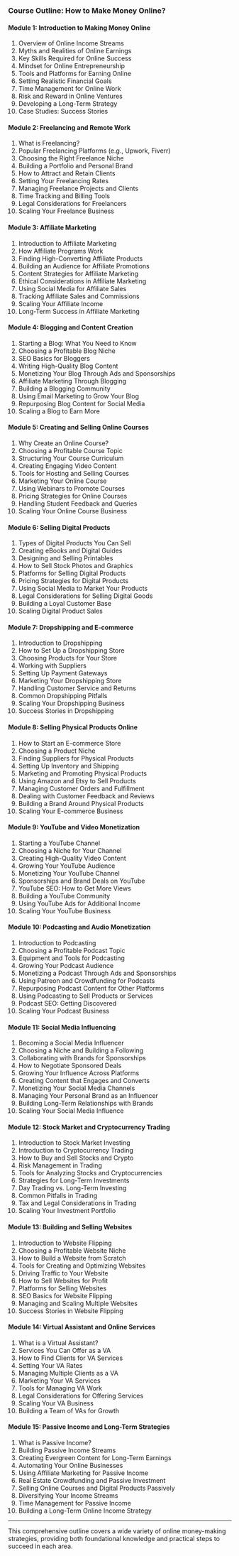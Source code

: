### Course Outline: **How to Make Money Online?**

#### **Module 1: Introduction to Making Money Online**
1. Overview of Online Income Streams
2. Myths and Realities of Online Earnings
3. Key Skills Required for Online Success
4. Mindset for Online Entrepreneurship
5. Tools and Platforms for Earning Online
6. Setting Realistic Financial Goals
7. Time Management for Online Work
8. Risk and Reward in Online Ventures
9. Developing a Long-Term Strategy
10. Case Studies: Success Stories

#### **Module 2: Freelancing and Remote Work**
1. What is Freelancing? 
2. Popular Freelancing Platforms (e.g., Upwork, Fiverr)
3. Choosing the Right Freelance Niche
4. Building a Portfolio and Personal Brand
5. How to Attract and Retain Clients
6. Setting Your Freelancing Rates
7. Managing Freelance Projects and Clients
8. Time Tracking and Billing Tools
9. Legal Considerations for Freelancers
10. Scaling Your Freelance Business

#### **Module 3: Affiliate Marketing**
1. Introduction to Affiliate Marketing
2. How Affiliate Programs Work
3. Finding High-Converting Affiliate Products
4. Building an Audience for Affiliate Promotions
5. Content Strategies for Affiliate Marketing
6. Ethical Considerations in Affiliate Marketing
7. Using Social Media for Affiliate Sales
8. Tracking Affiliate Sales and Commissions
9. Scaling Your Affiliate Income
10. Long-Term Success in Affiliate Marketing

#### **Module 4: Blogging and Content Creation**
1. Starting a Blog: What You Need to Know
2. Choosing a Profitable Blog Niche
3. SEO Basics for Bloggers
4. Writing High-Quality Blog Content
5. Monetizing Your Blog Through Ads and Sponsorships
6. Affiliate Marketing Through Blogging
7. Building a Blogging Community
8. Using Email Marketing to Grow Your Blog
9. Repurposing Blog Content for Social Media
10. Scaling a Blog to Earn More

#### **Module 5: Creating and Selling Online Courses**
1. Why Create an Online Course?
2. Choosing a Profitable Course Topic
3. Structuring Your Course Curriculum
4. Creating Engaging Video Content
5. Tools for Hosting and Selling Courses
6. Marketing Your Online Course
7. Using Webinars to Promote Courses
8. Pricing Strategies for Online Courses
9. Handling Student Feedback and Queries
10. Scaling Your Online Course Business

#### **Module 6: Selling Digital Products**
1. Types of Digital Products You Can Sell
2. Creating eBooks and Digital Guides
3. Designing and Selling Printables
4. How to Sell Stock Photos and Graphics
5. Platforms for Selling Digital Products
6. Pricing Strategies for Digital Products
7. Using Social Media to Market Your Products
8. Legal Considerations for Selling Digital Goods
9. Building a Loyal Customer Base
10. Scaling Digital Product Sales

#### **Module 7: Dropshipping and E-commerce**
1. Introduction to Dropshipping
2. How to Set Up a Dropshipping Store
3. Choosing Products for Your Store
4. Working with Suppliers
5. Setting Up Payment Gateways
6. Marketing Your Dropshipping Store
7. Handling Customer Service and Returns
8. Common Dropshipping Pitfalls
9. Scaling Your Dropshipping Business
10. Success Stories in Dropshipping

#### **Module 8: Selling Physical Products Online**
1. How to Start an E-commerce Store
2. Choosing a Product Niche
3. Finding Suppliers for Physical Products
4. Setting Up Inventory and Shipping
5. Marketing and Promoting Physical Products
6. Using Amazon and Etsy to Sell Products
7. Managing Customer Orders and Fulfillment
8. Dealing with Customer Feedback and Reviews
9. Building a Brand Around Physical Products
10. Scaling Your E-commerce Business

#### **Module 9: YouTube and Video Monetization**
1. Starting a YouTube Channel
2. Choosing a Niche for Your Channel
3. Creating High-Quality Video Content
4. Growing Your YouTube Audience
5. Monetizing Your YouTube Channel
6. Sponsorships and Brand Deals on YouTube
7. YouTube SEO: How to Get More Views
8. Building a YouTube Community
9. Using YouTube Ads for Additional Income
10. Scaling Your YouTube Business

#### **Module 10: Podcasting and Audio Monetization**
1. Introduction to Podcasting
2. Choosing a Profitable Podcast Topic
3. Equipment and Tools for Podcasting
4. Growing Your Podcast Audience
5. Monetizing a Podcast Through Ads and Sponsorships
6. Using Patreon and Crowdfunding for Podcasts
7. Repurposing Podcast Content for Other Platforms
8. Using Podcasting to Sell Products or Services
9. Podcast SEO: Getting Discovered
10. Scaling Your Podcast Business

#### **Module 11: Social Media Influencing**
1. Becoming a Social Media Influencer
2. Choosing a Niche and Building a Following
3. Collaborating with Brands for Sponsorships
4. How to Negotiate Sponsored Deals
5. Growing Your Influence Across Platforms
6. Creating Content that Engages and Converts
7. Monetizing Your Social Media Channels
8. Managing Your Personal Brand as an Influencer
9. Building Long-Term Relationships with Brands
10. Scaling Your Social Media Influence

#### **Module 12: Stock Market and Cryptocurrency Trading**
1. Introduction to Stock Market Investing
2. Introduction to Cryptocurrency Trading
3. How to Buy and Sell Stocks and Crypto
4. Risk Management in Trading
5. Tools for Analyzing Stocks and Cryptocurrencies
6. Strategies for Long-Term Investments
7. Day Trading vs. Long-Term Investing
8. Common Pitfalls in Trading
9. Tax and Legal Considerations in Trading
10. Scaling Your Investment Portfolio

#### **Module 13: Building and Selling Websites**
1. Introduction to Website Flipping
2. Choosing a Profitable Website Niche
3. How to Build a Website from Scratch
4. Tools for Creating and Optimizing Websites
5. Driving Traffic to Your Website
6. How to Sell Websites for Profit
7. Platforms for Selling Websites
8. SEO Basics for Website Flipping
9. Managing and Scaling Multiple Websites
10. Success Stories in Website Flipping

#### **Module 14: Virtual Assistant and Online Services**
1. What is a Virtual Assistant?
2. Services You Can Offer as a VA
3. How to Find Clients for VA Services
4. Setting Your VA Rates
5. Managing Multiple Clients as a VA
6. Marketing Your VA Services
7. Tools for Managing VA Work
8. Legal Considerations for Offering Services
9. Scaling Your VA Business
10. Building a Team of VAs for Growth

#### **Module 15: Passive Income and Long-Term Strategies**
1. What is Passive Income?
2. Building Passive Income Streams
3. Creating Evergreen Content for Long-Term Earnings
4. Automating Your Online Businesses
5. Using Affiliate Marketing for Passive Income
6. Real Estate Crowdfunding and Passive Investment
7. Selling Online Courses and Digital Products Passively
8. Diversifying Your Income Streams
9. Time Management for Passive Income
10. Building a Long-Term Online Income Strategy

---

This comprehensive outline covers a wide variety of online money-making strategies, providing both foundational knowledge and practical steps to succeed in each area.